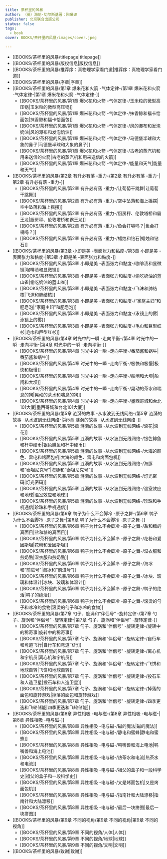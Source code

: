 ```yaml
---
title: 茶杯里的风暴
author: （英）海伦·切尔斯基著；阳曦译
publisher: 北京联合出版公司
status: false
tags:
  - book
cover: BOOKS/茶杯里的风暴/images/cover.jpeg

---
```

- [[BOOKS/茶杯里的风暴/titlepage|titlepage]]
- [[BOOKS/茶杯里的风暴/版权信息|版权信息]]
- [[BOOKS/茶杯里的风暴/推荐序：真物理学家看门道|推荐序：真物理学家看门道]]
- [[BOOKS/茶杯里的风暴/序章|序章]]
- [[BOOKS/茶杯里的风暴/第1章 爆米花和火箭 -气体定律-/第1章 爆米花和火箭 -气体定律-|第1章 爆米花和火箭 -气体定律-]]
	- [[BOOKS/茶杯里的风暴/第1章 爆米花和火箭 -气体定律-/玉米粒的微型高压锅|玉米粒的微型高压锅]]
	- [[BOOKS/茶杯里的风暴/第1章 爆米花和火箭 -气体定律-/抹香鲸和福卡恰面包|抹香鲸和福卡恰面包]]
	- [[BOOKS/茶杯里的风暴/第1章 爆米花和火箭 -气体定律-/风的瀑布和发泡奶油|风的瀑布和发泡奶油]]
	- [[BOOKS/茶杯里的风暴/第1章 爆米花和火箭 -气体定律-/马德堡半球和大象的鼻子|马德堡半球和大象的鼻子]]
	- [[BOOKS/茶杯里的风暴/第1章 爆米花和火箭 -气体定律-/古老的蒸汽机和用来送信的火箭|古老的蒸汽机和用来送信的火箭]]
	- [[BOOKS/茶杯里的风暴/第1章 爆米花和火箭 -气体定律-/能量和天气|能量和天气]]
- [[BOOKS/茶杯里的风暴/第2章 有升必有落 -重力-/第2章 有升必有落 -重力-|第2章 有升必有落 -重力-]]
	- [[BOOKS/茶杯里的风暴/第2章 有升必有落 -重力-/让葡萄干跳舞|让葡萄干跳舞]]
	- [[BOOKS/茶杯里的风暴/第2章 有升必有落 -重力-/空中坠落和海上摇摆|空中坠落和海上摇摆]]
	- [[BOOKS/茶杯里的风暴/第2章 有升必有落 -重力-/厨房秤、伦敦塔桥和霸王龙|厨房秤、伦敦塔桥和霸王龙]]
	- [[BOOKS/茶杯里的风暴/第2章 有升必有落 -重力-/鱼会打嗝吗？|鱼会打嗝吗？]]
	- [[BOOKS/茶杯里的风暴/第2章 有升必有落 -重力-/蜡烛和钻石|蜡烛和钻石]]
- [[BOOKS/茶杯里的风暴/第3章 小即是美 -表面张力和黏度-/第3章 小即是美 -表面张力和黏度-|第3章 小即是美 -表面张力和黏度-]]
	- [[BOOKS/茶杯里的风暴/第3章 小即是美 -表面张力和黏度-/咖啡渍和显微镜|咖啡渍和显微镜]]
	- [[BOOKS/茶杯里的风暴/第3章 小即是美 -表面张力和黏度-/偷吃奶油的蓝山雀|偷吃奶油的蓝山雀]]
	- [[BOOKS/茶杯里的风暴/第3章 小即是美 -表面张力和黏度-/飞沫和肺结核|飞沫和肺结核]]
	- [[BOOKS/茶杯里的风暴/第3章 小即是美 -表面张力和黏度-/“家庭主妇”和肥皂泡|“家庭主妇”和肥皂泡]]
	- [[BOOKS/茶杯里的风暴/第3章 小即是美 -表面张力和黏度-/泳镜上的雾|泳镜上的雾]]
	- [[BOOKS/茶杯里的风暴/第3章 小即是美 -表面张力和黏度-/毛巾和巨型红杉|毛巾和巨型红杉]]
- [[BOOKS/茶杯里的风暴/第4章 时光中的一瞬 -走向平衡-/第4章 时光中的一瞬 -走向平衡-|第4章 时光中的一瞬 -走向平衡-]]
	- [[BOOKS/茶杯里的风暴/第4章 时光中的一瞬 -走向平衡-/番茄酱和蜗牛|番茄酱和蜗牛]]
	- [[BOOKS/茶杯里的风暴/第4章 时光中的一瞬 -走向平衡-/极快和极慢|极快和极慢]]
	- [[BOOKS/茶杯里的风暴/第4章 时光中的一瞬 -走向平衡-/船闸和大坝|船闸和大坝]]
	- [[BOOKS/茶杯里的风暴/第4章 时光中的一瞬 -走向平衡-/晃动的茶水和喘息的狗|晃动的茶水和喘息的狗]]
	- [[BOOKS/茶杯里的风暴/第4章 时光中的一瞬 -走向平衡-/墨西哥城和台北101大厦|墨西哥城和台北101大厦]]
- [[BOOKS/茶杯里的风暴/第5章 涟漪的故事 -从水波到无线网络-/第5章 涟漪的故事 -从水波到无线网络-|第5章 涟漪的故事 -从水波到无线网络-]]
	- [[BOOKS/茶杯里的风暴/第5章 涟漪的故事 -从水波到无线网络-/浪花|浪花]]
	- [[BOOKS/茶杯里的风暴/第5章 涟漪的故事 -从水波到无线网络-/银色鲱鱼和杯中硬币|银色鲱鱼和杯中硬币]]
	- [[BOOKS/茶杯里的风暴/第5章 涟漪的故事 -从水波到无线网络-/大海的颜色、雷电和烤面包机|大海的颜色、雷电和烤面包机]]
	- [[BOOKS/茶杯里的风暴/第5章 涟漪的故事 -从水波到无线网络-/海豚和“泰坦尼克号”|海豚和“泰坦尼克号”]]
	- [[BOOKS/茶杯里的风暴/第5章 涟漪的故事 -从水波到无线网络-/灯光密码|灯光密码]]
	- [[BOOKS/茶杯里的风暴/第5章 涟漪的故事 -从水波到无线网络-/温室效应和地球|温室效应和地球]]
	- [[BOOKS/茶杯里的风暴/第5章 涟漪的故事 -从水波到无线网络-/珍珠和手机通信|珍珠和手机通信]]
- [[BOOKS/茶杯里的风暴/第6章 鸭子为什么不会脚冷 -原子之舞-/第6章 鸭子为什么不会脚冷 -原子之舞-|第6章 鸭子为什么不会脚冷 -原子之舞-]]
	- [[BOOKS/茶杯里的风暴/第6章 鸭子为什么不会脚冷 -原子之舞-/盐和糖的真面目|盐和糖的真面目]]
	- [[BOOKS/茶杯里的风暴/第6章 鸭子为什么不会脚冷 -原子之舞-/花粉和爱因斯坦|花粉和爱因斯坦]]
	- [[BOOKS/茶杯里的风暴/第6章 鸭子为什么不会脚冷 -原子之舞-/湿衣服和煎奶酪|湿衣服和煎奶酪]]
	- [[BOOKS/茶杯里的风暴/第6章 鸭子为什么不会脚冷 -原子之舞-/海冰和“前进号”|海冰和“前进号”]]
	- [[BOOKS/茶杯里的风暴/第6章 鸭子为什么不会脚冷 -原子之舞-/冰块、玻璃和体温计|冰块、玻璃和体温计]]
	- [[BOOKS/茶杯里的风暴/第6章 鸭子为什么不会脚冷 -原子之舞-/鸭子的绝活|鸭子的绝活]]
	- [[BOOKS/茶杯里的风暴/第6章 鸭子为什么不会脚冷 -原子之舞-/滚烫的勺子和冰冷的食物|滚烫的勺子和冰冷的食物]]
- [[BOOKS/茶杯里的风暴/第7章 勺子、旋涡和“伴侣号” -旋转定律-/第7章 勺子、旋涡和“伴侣号” -旋转定律-|第7章 勺子、旋涡和“伴侣号” -旋转定律-]]
	- [[BOOKS/茶杯里的风暴/第7章 勺子、旋涡和“伴侣号” -旋转定律-/旋转中的稀奇事|旋转中的稀奇事]]
	- [[BOOKS/茶杯里的风暴/第7章 勺子、旋涡和“伴侣号” -旋转定律-/自行车和弯道飞行|自行车和弯道飞行]]
	- [[BOOKS/茶杯里的风暴/第7章 勺子、旋涡和“伴侣号” -旋转定律-/离心机和宇航员|离心机和宇航员]]
	- [[BOOKS/茶杯里的风暴/第7章 勺子、旋涡和“伴侣号” -旋转定律-/飞饼和地球自转|飞饼和地球自转]]
	- [[BOOKS/茶杯里的风暴/第7章 勺子、旋涡和“伴侣号” -旋转定律-/投石车和人造卫星|投石车和人造卫星]]
	- [[BOOKS/茶杯里的风暴/第7章 勺子、旋涡和“伴侣号” -旋转定律-/掉落的面包和旋转游戏|掉落的面包和旋转游戏]]
	- [[BOOKS/茶杯里的风暴/第7章 勺子、旋涡和“伴侣号” -旋转定律-/四季更迭和飞轮储能|四季更迭和飞轮储能]]
- [[BOOKS/茶杯里的风暴/第8章 异性相吸 -电与磁-/第8章 异性相吸 -电与磁-|第8章 异性相吸 -电与磁-]]
	- [[BOOKS/茶杯里的风暴/第8章 异性相吸 -电与磁-/磁的魔法|磁的魔法]]
	- [[BOOKS/茶杯里的风暴/第8章 异性相吸 -电与磁-/静电和蜜蜂|静电和蜜蜂]]
	- [[BOOKS/茶杯里的风暴/第8章 异性相吸 -电与磁-/鸭嘴兽和海上电池|鸭嘴兽和海上电池]]
	- [[BOOKS/茶杯里的风暴/第8章 异性相吸 -电与磁-/热茶水和电流|热茶水和电流]]
	- [[BOOKS/茶杯里的风暴/第8章 异性相吸 -电与磁-/祖父的盒子和一段科学史|祖父的盒子和一段科学史]]
	- [[BOOKS/茶杯里的风暴/第8章 异性相吸 -电与磁-/又是烤面包机|又是烤面包机]]
	- [[BOOKS/茶杯里的风暴/第8章 异性相吸 -电与磁-/指南针和大陆漂移|指南针和大陆漂移]]
	- [[BOOKS/茶杯里的风暴/第8章 异性相吸 -电与磁-/最后一块拼图|最后一块拼图]]
- [[BOOKS/茶杯里的风暴/第9章 不同的视角/第9章 不同的视角|第9章 不同的视角]]
	- [[BOOKS/茶杯里的风暴/第9章 不同的视角/人体|人体]]
	- [[BOOKS/茶杯里的风暴/第9章 不同的视角/地球|地球]]
	- [[BOOKS/茶杯里的风暴/第9章 不同的视角/文明|文明]]
- [[BOOKS/茶杯里的风暴/致谢|致谢]]
